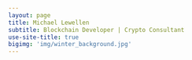 ```yaml
---
layout: page
title: Michael Lewellen
subtitle: Blockchain Developer | Crypto Consultant
use-site-title: true
bigimg: 'img/winter_background.jpg'
---
```


<h1 class="text-center"></h1>



<div class="spacer"></div>





<div class="spacer"></div>
